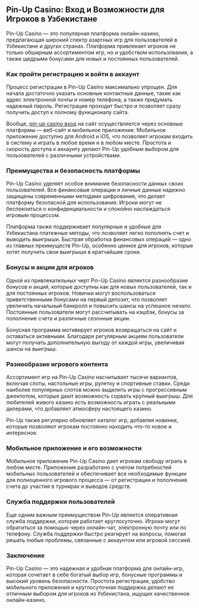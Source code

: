 ## Pin-Up Casino: Вход и Возможности для Игроков в Узбекистане

Pin-Up Casino — это популярная платформа онлайн-казино, предлагающая широкий спектр азартных игр для пользователей в Узбекистане и других странах. Платформа привлекает игроков не только обширным ассортиментом игр, но и удобством использования, а также щедрыми бонусами для новых и постоянных пользователей.

### Как пройти регистрацию и войти в аккаунт

Процесс регистрации в Pin-Up Casino максимально упрощен. Для начала достаточно указать основные контактные данные, такие как адрес электронной почты и номер телефона, а также придумать надежный пароль. Регистрация проходит быстро и позволяет сразу получить доступ к полному функционалу сайта.

Вообще, <a href="https://casinopinup-uz.com/ru/login/">pin-up casino вход</a> на сайт осуществляется через основные платформы — веб-сайт и мобильное приложение. Мобильное приложение доступно для Android и iOS, что позволяет игрокам входить в систему и играть в любое время и в любом месте. Простота и скорость доступа к аккаунту делают Pin-Up удобным выбором для пользователей с различными устройствами.

### Преимущества и безопасность платформы

Pin-Up Casino уделяет особое внимание безопасности данных своих пользователей. Все финансовые операции и личные данные надежно защищены современными методами шифрования, что делает платформу безопасной для использования. Игроки могут не беспокоиться о конфиденциальности и спокойно наслаждаться игровым процессом.

Платформа также поддерживает популярные и удобные для Узбекистана платежные методы, что позволяет легко пополнять счет и выводить выигрыши. Быстрая обработка финансовых операций — одно из главных преимуществ Pin-Up, особенно ценное для игроков, которые хотят получить свои выигрыши в кратчайшие сроки.

### Бонусы и акции для игроков

Одной из привлекательных черт Pin-Up Casino является разнообразие бонусов и акций, которые доступны как для новых пользователей, так и для постоянных игроков. Новички могут воспользоваться приветственными бонусами на первый депозит, что позволяет увеличить начальный банкролл и повысить шансы на успешное начало. Постоянные пользователи могут рассчитывать на кэшбэк, бонусы за пополнение счета и различные сезонные акции.

Бонусная программа мотивирует игроков возвращаться на сайт и оставаться активными. Благодаря регулярным акциям пользователи могут получать дополнительную выгоду от каждой игры, увеличивая шансы на выигрыш.

### Разнообразие игрового контента

Ассортимент игр на Pin-Up Casino насчитывает тысячи вариантов, включая слоты, настольные игры, рулетку и спортивные ставки. Среди наиболее популярных слотов можно выделить игры с прогрессивным джекпотом, которые дают возможность сорвать крупный выигрыш. Для любителей живого казино есть возможность играть с реальными дилерами, что добавляет атмосферу настоящего казино.

Pin-Up также регулярно обновляет каталог игр, добавляя новинки, которые позволяют игрокам постоянно находить что-то новое и интересное.

### Мобильное приложение и его возможности

Мобильное приложение Pin-Up Casino дает игрокам свободу играть в любом месте. Приложение разработано с учетом потребностей мобильных пользователей и обеспечивает все необходимые функции для полноценного игрового процесса — от регистрации и пополнения счета до участия в турнирах и выводов средств. 

### Служба поддержки пользователей

Еще одним важным преимуществом Pin-Up является оперативная служба поддержки, которая работает круглосуточно. Игроки могут обратиться за помощью через онлайн-чат, электронную почту или по телефону. Служба поддержки быстро реагирует на вопросы, помогая решать любые проблемы, связанные с аккаунтом или игровой сессией.

### Заключение

Pin-Up Casino — это надежная и удобная платформа для онлайн-игр, которая сочетает в себе богатый выбор игр, бонусные программы и высокий уровень безопасности. Простота регистрации, удобство мобильного приложения и круглосуточная поддержка делают ее отличным выбором для игроков из Узбекистана, ищущих качественное онлайн-казино.
